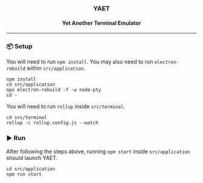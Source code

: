 <h3 align="center">YAET</h3>
<h4 align="center">Yet Another Terminal Emulator</h4>
</h3>

<hr>

### 📦 Setup

You will need to run `npm install`. You may also need to run `electron-rebuild`
within `src/application`.

```
npm install
cd src/application
npx electron-rebuild -f -w node-pty
cd -
```

You will need to run `rollup` inside `src/terminal`.

```
cd src/terminal
rollup -c rollup.config.js --watch
```

### ▶️ Run

After following the steps above, running `npm start`
inside `src/application` should launch YAET.

```
cd src/application
npm run start
```
